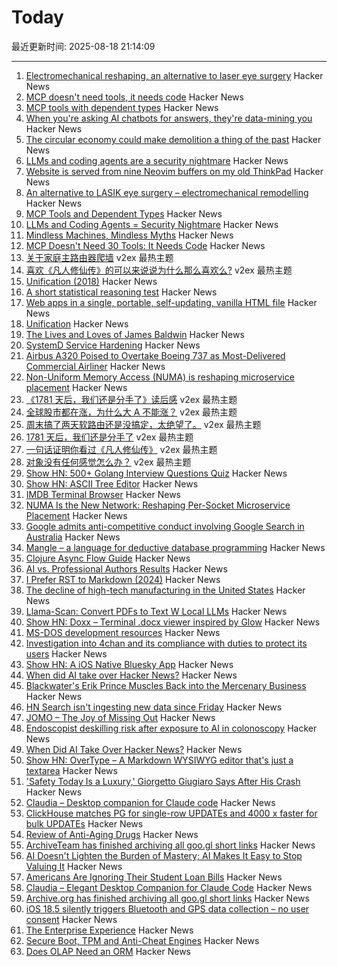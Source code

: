 # Today

最近更新时间: 2025-08-18 21:14:09

--- 
1. [Electromechanical reshaping,  an alternative to laser eye surgery](https://medicalxpress.com/news/2025-08-alternative-lasik-lasers.html) Hacker News
2. [MCP doesn't need tools, it needs code](https://lucumr.pocoo.org/2025/8/18/code-mcps/) Hacker News
3. [MCP tools with dependent types](https://vlaaad.github.io/mcp-tools-with-dependent-types) Hacker News
4. [When you're asking AI chatbots for answers, they're data-mining you](https://www.theregister.com/2025/08/18/opinion_column_ai_surveillance/) Hacker News
5. [The circular economy could make demolition a thing of the past](https://theconversation.com/the-circular-economy-could-make-demolition-a-thing-of-the-past-heres-how-261678) Hacker News
6. [LLMs and coding agents are a security nightmare](https://garymarcus.substack.com/p/llms-coding-agents-security-nightmare) Hacker News
7. [Website is served from nine Neovim buffers on my old ThinkPad](https://vim.gabornyeki.com/) Hacker News
8. [An alternative to LASIK eye surgery – electromechanical remodelling](https://medicalxpress.com/news/2025-08-alternative-lasik-lasers.html) Hacker News
9. [MCP Tools and Dependent Types](https://vlaaad.github.io/mcp-tools-with-dependent-types) Hacker News
10. [LLMs and Coding Agents = Security Nightmare](https://garymarcus.substack.com/p/llms-coding-agents-security-nightmare) Hacker News
11. [Mindless Machines, Mindless Myths](https://lareviewofbooks.org/article/mindless-machines-mindless-myths/) Hacker News
12. [MCP Doesn't Need 30 Tools: It Needs Code](https://lucumr.pocoo.org/2025/8/18/code-mcps/) Hacker News
13. [关于家庭主路由器爬墙](https://www.v2ex.com/t/1153109) v2ex 最热主题
14. [喜欢《凡人修仙传》的可以来说说为什么那么喜欢么?](https://www.v2ex.com/t/1153083) v2ex 最热主题
15. [Unification (2018)](https://eli.thegreenplace.net/2018/unification/) Hacker News
16. [A short statistical reasoning test](https://emiruz.com/post/2025-08-17-statistical-reasoning/) Hacker News
17. [Web apps in a single, portable, self-updating, vanilla HTML file](https://hyperclay.com/) Hacker News
18. [Unification](https://eli.thegreenplace.net/2018/unification/) Hacker News
19. [The Lives and Loves of James Baldwin](https://www.newyorker.com/magazine/2025/08/18/baldwin-a-love-story-nicholas-boggs-book-review) Hacker News
20. [SystemD Service Hardening](https://roguesecurity.dev/blog/systemd-hardening) Hacker News
21. [Airbus A320 Poised to Overtake Boeing 737 as Most-Delivered Commercial Airliner](https://simpleflying.com/airbus-a320-overtake-boeing-737-most-delivered-commercial-airliner/) Hacker News
22. [Non-Uniform Memory Access (NUMA) is reshaping microservice placement](https://codemia.io/blog/path/NUMA-Is-the-New-Network-How-Per-Socket-Memory-Models-Are-Reshaping-Microservice-Placement) Hacker News
23. [《1781 天后，我们还是分手了》读后感](https://www.v2ex.com/t/1153126) v2ex 最热主题
24. [全球股市都在涨，为什么大 A 不能涨？](https://www.v2ex.com/t/1153073) v2ex 最热主题
25. [周末搞了两天软路由还是没搞定，太绝望了。](https://www.v2ex.com/t/1153058) v2ex 最热主题
26. [1781 天后，我们还是分手了](https://www.v2ex.com/t/1153086) v2ex 最热主题
27. [一句话证明你看过《凡人修仙传》](https://www.v2ex.com/t/1153055) v2ex 最热主题
28. [对象没有任何感觉怎么办？](https://www.v2ex.com/t/1153045) v2ex 最热主题
29. [Show HN: 500+ Golang Interview Questions Quiz](https://applyre.com/resources/500-interview-questions/golang/) Hacker News
30. [Show HN: ASCII Tree Editor](https://asciitree.reorx.com/) Hacker News
31. [IMDB Terminal Browser](https://github.com/isene/IMDB) Hacker News
32. [NUMA Is the New Network: Reshaping Per-Socket Microservice Placement](https://codemia.io/blog/path/NUMA-Is-the-New-Network-How-Per-Socket-Memory-Models-Are-Reshaping-Microservice-Placement) Hacker News
33. [Google admits anti-competitive conduct involving Google Search in Australia](https://www.accc.gov.au/media-release/google-admits-anti-competitive-conduct-involving-google-search-in-australia) Hacker News
34. [Mangle – a language for deductive database programming](https://github.com/google/mangle) Hacker News
35. [Clojure Async Flow Guide](https://clojure.github.io/core.async/flow-guide.html) Hacker News
36. [AI vs. Professional Authors Results](http://mark---lawrence.blogspot.com/2025/08/the-ai-vs-authors-results-part-2.html) Hacker News
37. [I Prefer RST to Markdown (2024)](https://buttondown.com/hillelwayne/archive/why-i-prefer-rst-to-markdown/) Hacker News
38. [The decline of high-tech manufacturing in the United States](https://blog.waldrn.com/p/the-decline-of-high-tech-manufacturing) Hacker News
39. [Llama-Scan: Convert PDFs to Text W Local LLMs](https://github.com/ngafar/llama-scan) Hacker News
40. [Show HN: Doxx – Terminal .docx viewer inspired by Glow](https://github.com/bgreenwell/doxx) Hacker News
41. [MS-DOS development resources](https://github.com/SuperIlu/DOSDevelResources/blob/main/README.md) Hacker News
42. [Investigation into 4chan and its compliance with duties to protect its users](https://www.ofcom.org.uk/online-safety/illegal-and-harmful-content/investigation-into-4chan-and-its-compliance-with-duties-to-protect-its-users-from-illegal-content) Hacker News
43. [Show HN: A iOS Native Bluesky App](https://github.com/0xatrilla/LiquidSky) Hacker News
44. [When did AI take over Hacker News?](https://zachperk.com/blog/when-did-ai-take-over-hn) Hacker News
45. [Blackwater's Erik Prince Muscles Back into the Mercenary Business](https://www.wsj.com/world/americas/erik-prince-mercenaries-vectus-global-5a166dca) Hacker News
46. [HN Search isn't ingesting new data since Friday](https://github.com/algolia/hn-search/issues/248) Hacker News
47. [JOMO – The Joy of Missing Out](https://jomo.lol) Hacker News
48. [Endoscopist deskilling risk after exposure to AI in colonoscopy](https://www.thelancet.com/journals/langas/article/PIIS2468-1253(25)00133-5/abstract) Hacker News
49. [When Did AI Take Over Hacker News?](https://zachperk.com/blog/when-did-ai-take-over-hn) Hacker News
50. [Show HN: OverType – A Markdown WYSIWYG editor that's just a textarea](https://news.ycombinator.com/item?id=44932651) Hacker News
51. ['Safety Today Is a Luxury,' Giorgetto Giugiaro Says After His Crash](https://www.jalopnik.com/1930930/giorgetto-giugiaro-crash-op-ed/) Hacker News
52. [Claudia – Desktop companion for Claude code](https://claudiacode.com/) Hacker News
53. [ClickHouse matches PG for single-row UPDATEs and 4000 x faster for bulk UPDATEs](https://clickhouse.com/blog/update-performance-clickhouse-vs-postgresql) Hacker News
54. [Review of Anti-Aging Drugs](https://scienceblog.com/joshmitteldorf/2025/08/17/review-of-anti-aging-drugs/) Hacker News
55. [ArchiveTeam has finished archiving all goo.gl short links](https://tracker.archiveteam.org/goo-gl/) Hacker News
56. [AI Doesn't Lighten the Burden of Mastery; AI Makes It Easy to Stop Valuing It](https://playtechnique.io/blog/ai-doesnt-lighten-the-burden-of-mastery.html) Hacker News
57. [Americans Are Ignoring Their Student Loan Bills](https://news.bloomberglaw.com/banking-law/millions-of-americans-are-ignoring-their-student-loan-bills) Hacker News
58. [Claudia – Elegant Desktop Companion for Claude Code](https://claudiacode.com/) Hacker News
59. [Archive.org has finished archiving all goo.gl short links](https://tracker.archiveteam.org/goo-gl/) Hacker News
60. [iOS 18.5 silently triggers Bluetooth and GPS data collection – no user consent](https://github.com/JGoyd/iOS-18.5-Bluetooth-Privacy-Vuln) Hacker News
61. [The Enterprise Experience](https://churchofturing.github.io/the-enterprise-experience.html) Hacker News
62. [Secure Boot, TPM and Anti-Cheat Engines](https://andrewmoore.ca/blog/post/anticheat-secure-boot-tpm/) Hacker News
63. [Does OLAP Need an ORM](https://clickhouse.com/blog/moosestack-does-olap-need-an-orm) Hacker News
